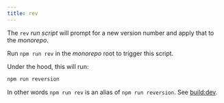 ```yaml
--- 
title: rev
--- 
```


The `rev` _run script_ will prompt for a new version number and apply
that to the _monorepo_.

Run `npm run rev` in the _monorepo_ root to trigger this script.

Under the hood, this will run:

```sh title="Terminal"
npm run reversion
```

In other words `npm run rev` is an alias of `npm run reversion`.
See [build:dev](/docs/reference/contributors/monorepo/run-scripts/reversion).


